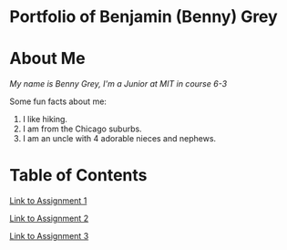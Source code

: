 # Portfolio of Benjamin (Benny) Grey

# About Me
*My name is Benny Grey, I'm a Junior at MIT in course 6-3*

Some fun facts about me:
1. I like hiking.
2. I am from the Chicago suburbs.
3. I am an uncle with 4 adorable nieces and nephews.


# Table of Contents
[Link to Assignment 1](assignments/assignment1.md)

[Link to Assignment 2](assignments/assignment2.md)

[Link to Assignment 3](assignments/assignment3.md)

